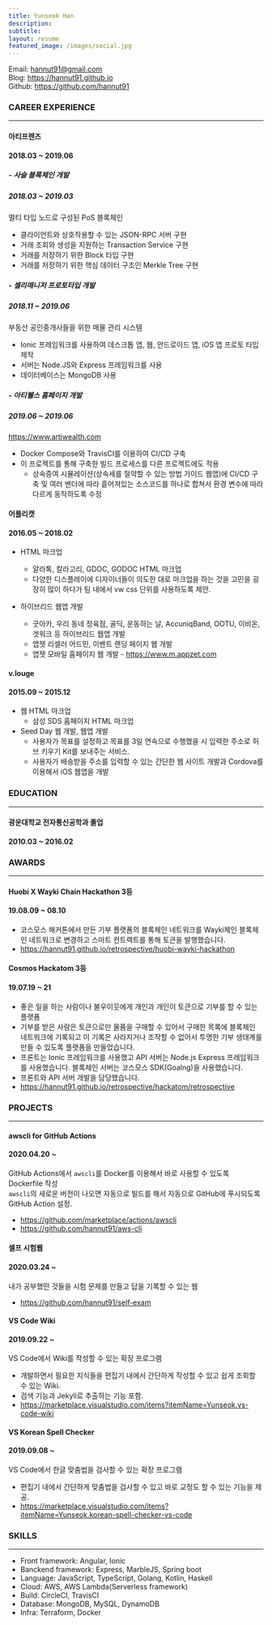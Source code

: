 ```yaml
---
title: Yunseok Han
description:
subtitle:
layout: resume
featured_image: /images/social.jpg
---
```


Email: hannut91@gmail.com  
Blog: <https://hannut91.github.io>  
Github: <https://github.com/hannut91>

### CAREER EXPERIENCE
---

<div class="title-with-date">
  <h4><strong>아티프렌즈</strong></h4><h4>2018.03 ~ 2019.06</h4>
</div>

<div class="title-with-date">
  <h5>- <strong>사슬 블록체인 개발</strong></h5><h5>2018.03 ~ 2019.03</h5>
</div>

멀티 타입 노드로 구성된 PoS 블록체인
* 클라이언트와 상호작용할 수 있는 JSON-RPC 서버 구현
* 거래 조회와 생성을 지원하는 Transaction Service 구현
* 거래를 저장하기 위한 Block 타입 구현
* 거래를 저장하기 위한 핵심 데이터 구조인 Merkle Tree 구현

<div class="title-with-date">
  <h5>- <strong>셀리매니저 프로토타입 개발</strong></h5><h5>2018.11 ~ 2019.06</h5>
</div>

부동산 공인중개사들을 위한 매물 관리 시스템
* Ionic 프레임워크를 사용하여 데스크톱 앱, 웹, 안드로이드 앱, iOS 앱 프로토 타입 제작
* 서버는 Node.JS와 Express 프레임워크를 사용
* 데이터베이스는 MongoDB 사용

<div class="title-with-date">
  <h5>- <strong>아티웰스 홈페이지 개발</strong></h5><h5>2019.06 ~ 2019.06</h5>
</div>

<https://www.artiwealth.com>
* Docker Compose와 TravisCI를 이용하여 CI/CD 구축
* 이 프로젝트를 통해 구축한 빌드 프로세스를 다른 프로젝트에도 적용
  * 상속증여 시뮬레이션(상속세를 절약할 수 있는 방법 가이드 웹앱)에 CI/CD 구축 및 여러 밴더에 따라 흩어져있는 소스코드를 하나로 합쳐서 환경 변수에 따라 다르게 동작하도록 수정

<div class="title-with-date">
  <h4><strong>어플리캣</strong></h4><h4>2016.05 ~ 2018.02</h4>
</div>

* HTML 마크업
  * 얄라톡, 칼라고리, GDOC, GODOC HTML 마크업
  * 다양한 디스플레이에 디자이너들이 의도한 대로 마크업을 하는 것을 고민을 굉장히 많이 하다가 팀 내에서 vw css 단위를 사용하도록 제안.

* 하이브리드 웹앱 개발
  * 굿아카, 우리 동네 정육점, 골딕, 운동하는 날, AccuniqBand, OOTU, 이비온, 겟워크 등 하이브리드 웹앱 개발
  * 앱젯 리셀러 어드민, 이벤트 랜딩 페이지 웹 개발
  * 앱젯 모바일 홈페이지 웹 개발 - <https://www.m.appzet.com>

<div class="title-with-date">
  <h4><strong>v.louge</strong></h4><h4>2015.09 ~ 2015.12</h4>
</div>

* 웹 HTML 마크업
  * 삼성 SDS 홈페이지 HTML 마크업
* Seed Day 웹 개발, 웹앱 개발
  * 사용자가 목표를 설정하고 목표를 3일 연속으로 수행했을 시 입력한 주소로 허브 키우기 Kit를 보내주는 서비스. 
  * 사용자가 배송받을 주소를 입력할 수 있는 간단한 웹 사이트 개발과 Cordova를 이용해서 iOS 웹앱을 개발

### EDUCATION
---

<div class="title-with-date">
  <h4>광운대학교 전자통신공학과 졸업</h4><h4>2010.03 ~ 2016.02</h4>
</div>

### AWARDS
---

<div class="title-with-date">
  <h4><strong>Huobi X Wayki Chain Hackathon 3등</strong></h4><h4>19.08.09 ~ 08.10</h4>
</div>

* 코스모스 해커톤에서 만든 기부 플랫폼의 블록체인 네트워크를 Wayki체인 블록체인 네트워크로 변경하고 스마트 컨트랙트를 통해 토큰을 발행했습니다.
* <https://hannut91.github.io/retrospective/huobi-wayki-hackathon>

<div class="title-with-date">
  <h4><strong>Cosmos Hackatom 3등</strong></h4><h4>19.07.19 ~ 21</h4>
</div>

* 좋은 일을 하는 사람이나 불우이웃에게 개인과 개인이 토큰으로 기부를 할 수 있는 플랫폼
* 기부를 받은 사람은 토큰으로만 물품을 구매할 수 있어서 구매한 목록에 블록체인 네트워크에 기록되고 이 기록은 사라지거나 조작할 수 없어서 투명한 기부 생태계를 만들 수 있도록 플랫폼을 만들었습니다.
* 프론트는 Ionic 프레임워크를 사용했고 API 서버는 Node.js Express 프레임워크를 사용했습니다. 블록체인 서버는 코스모스 SDK(Goalng)을 사용했습니다.
* 프론트와 API 서버 개발을 담당했습니다.
* <https://hannut91.github.io/retrospective/hackatom/retrospective>

### PROJECTS
---

<div class="title-with-date">
  <h4><strong>awscli for GitHub Actions</strong></h4><h4>2020.04.20 ~ </h4>
</div>

GitHub Actions에서 `awscli`를 Docker를 이용해서 바로 사용할 수 있도록 Dockerfile 작성  
`awscli`의 새로운 버전이 나오면 자동으로 빌드를 해서 자동으로 GitHub에 푸시되도록 GitHub Action 설정.
* <https://github.com/marketplace/actions/awscli>
* <https://github.com/hannut91/aws-cli>

<div class="title-with-date">
  <h4><strong>셀프 시험웹</strong></h4><h4>2020.03.24 ~ </h4>
</div>

내가 공부했떤 것들을 시험 문제를 만들고 답을 기록할 수 있는 웹
* <https://github.com/hannut91/self-exam>

<div class="title-with-date">
  <h4><strong>VS Code Wiki</strong></h4><h4>2019.09.22 ~ </h4>
</div>

VS Code에서 Wiki를 작성할 수 있는 확장 프로그램
* 개발하면서 필요한 지식들을 편집기 내에서 간단하게 작성할 수 있고 쉽게 조회할 수 있는 Wiki.
* 검색 기능과 Jekyll로 추출하는 기능 포함.
* <https://marketplace.visualstudio.com/items?itemName=Yunseok.vs-code-wiki>

<div class="title-with-date">
  <h4><strong>VS Korean Spell Checker</strong></h4><h4>2019.09.08 ~ </h4>
</div>

VS Code에서 한글 맞춤법을 검사할 수 있는 확장 프로그램
* 편집기 내에서 간단하게 맞춤법을 검사할 수 있고 바로 교정도 할 수 있는 기능을 제공.
* <https://marketplace.visualstudio.com/items?itemName=Yunseok.korean-spell-checker-vs-code>

### SKILLS
---

* Front framework: Angular, Ionic
* Banckend framework: Express, MarbleJS, Spring boot
* Language: JavaScript, TypeScript, Golang, Kotlin, Haskell
* Cloud: AWS, AWS Lambda(Serverless framework)
* Build: CircleCI, TravisCI
* Database: MongoDB, MySQL, DynamoDB
* Infra: Terraform, Docker
